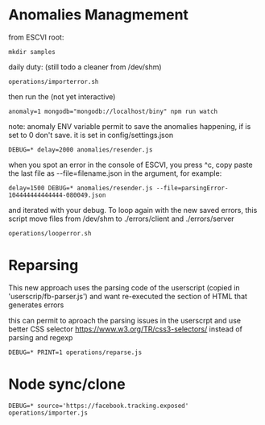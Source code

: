
# Anomalies Managmement

from ESCVI root:

    mkdir samples

daily duty: (still todo a cleaner from /dev/shm)

    operations/importerror.sh

then run the (not yet interactive)

    anomaly=1 mongodb="mongodb://localhost/biny" npm run watch

note: anomaly ENV variable permit to save the anomalies happening, if
is set to 0 don't save. it is set in config/settings.json

    DEBUG=* delay=2000 anomalies/resender.js

when you spot an error in the console of ESCVI, you press ^c, copy paste the last file as --file=filename.json in the argument, for example:

    delay=1500 DEBUG=* anomalies/resender.js --file=parsingError-104444444444444-080049.json

and iterated with your debug.
To loop again with the new saved errors, this script move files from /dev/shm to ./errors/client and ./errors/server

    operations/looperror.sh

# Reparsing

This new approach uses the parsing code of the userscript (copied in 
'userscrip/fb-parser.js') and want re-executed the section of HTML that
generates errors

this can permit to aproach the parsing issues in the userscrpt and use better
CSS selector https://www.w3.org/TR/css3-selectors/ instead of parsing and regexp

    DEBUG=* PRINT=1 operations/reparse.js

# Node sync/clone

    DEBUG=* source='https://facebook.tracking.exposed' operations/importer.js


